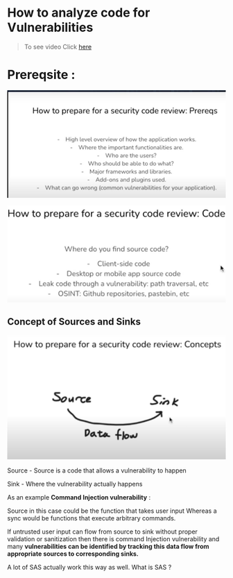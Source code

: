# How to analyze code for Vulnerabilities

> To see video Click [here](https://youtu.be/A8CNysN-lOM?t=830)
> 

# Prereqsite :

 

![Untitled](How%20to%20analyze%20code%20for%20Vulnerabilities%208bd9e4bc7d5e49cba6ec8eea73b93851/Untitled.png)

![Untitled](How%20to%20analyze%20code%20for%20Vulnerabilities%208bd9e4bc7d5e49cba6ec8eea73b93851/Untitled%201.png)

## Concept of Sources and Sinks

![Untitled](How%20to%20analyze%20code%20for%20Vulnerabilities%208bd9e4bc7d5e49cba6ec8eea73b93851/Untitled%202.png)

Source - Source is a code that allows a vulnerability to happen 

Sink - Where the vulnerability actually happens 

As an  example **Command Injection vulnerability** :

Source in this case could be the function that takes user input Whereas a sync would be functions that execute arbitrary commands.   

If untrusted user input can flow from source to sink without proper validation or sanitization then there is command Injection vulnerability and many **vulnerabilities can be identified by tracking this data flow from appropriate sources to corresponding sinks.**

A lot of SAS  actually work this way as well. What is SAS ?